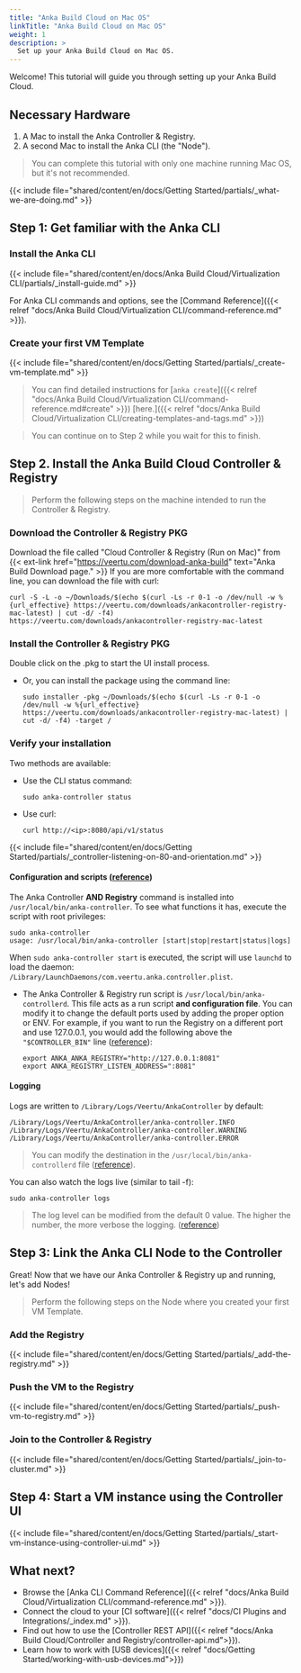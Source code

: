 ```yaml
---
title: "Anka Build Cloud on Mac OS"
linkTitle: "Anka Build Cloud on Mac OS"
weight: 1
description: >
  Set up your Anka Build Cloud on Mac OS.
---
```


Welcome! This tutorial will guide you through setting up your Anka Build Cloud.

## Necessary Hardware

1. A Mac to install the Anka Controller & Registry.
2. A second Mac to install the Anka CLI (the "Node").

> You can complete this tutorial with only one machine running Mac OS, but it's not recommended.

{{< include file="shared/content/en/docs/Getting Started/partials/_what-we-are-doing.md" >}}

## Step 1: Get familiar with the Anka CLI

### Install the Anka CLI

{{< include file="shared/content/en/docs/Anka Build Cloud/Virtualization CLI/partials/_install-guide.md" >}}

For Anka CLI commands and options, see the [Command Reference]({{< relref "docs/Anka Build Cloud/Virtualization CLI/command-reference.md" >}}).

### Create your first VM Template

{{< include file="shared/content/en/docs/Getting Started/partials/_create-vm-template.md" >}}

> You can find detailed instructions for [`anka create`]({{< relref "docs/Anka Build Cloud/Virtualization CLI/command-reference.md#create" >}}) [here.]({{< relref "docs/Anka Build Cloud/Virtualization CLI/creating-templates-and-tags.md" >}})

> You can continue on to Step 2 while you wait for this to finish.

## Step 2. Install the Anka Build Cloud Controller & Registry

> Perform the following steps on the machine intended to run the Controller & Registry.

### Download the Controller & Registry PKG

Download the file called "Cloud Controller & Registry (Run on Mac)" from {{< ext-link href="https://veertu.com/download-anka-build" text="Anka Build Download page." >}}
If you are more comfortable with the command line, you can download the file with curl:
```shell
curl -S -L -o ~/Downloads/$(echo $(curl -Ls -r 0-1 -o /dev/null -w %{url_effective} https://veertu.com/downloads/ankacontroller-registry-mac-latest) | cut -d/ -f4) https://veertu.com/downloads/ankacontroller-registry-mac-latest
```

### Install the Controller & Registry PKG

Double click on the .pkg to start the UI install process.
- Or, you can install the package using the command line:
    ```shell
    sudo installer -pkg ~/Downloads/$(echo $(curl -Ls -r 0-1 -o /dev/null -w %{url_effective} https://veertu.com/downloads/ankacontroller-registry-mac-latest) | cut -d/ -f4) -target /
    ```

### Verify your installation
Two methods are available:
- Use the CLI status command:
  ```shell
  sudo anka-controller status
  ```
- Use curl:
  ```shell
  curl http://<ip>:8080/api/v1/status
  ```

{{< include file="shared/content/en/docs/Getting Started/partials/_controller-listening-on-80-and-orientation.md" >}}

#### Configuration and scripts ([reference](https://ankadocs.veertu.com/docs/anka-build-cloud/configuration-reference))

The Anka Controller **AND Registry** command is installed into `/usr/local/bin/anka-controller`. To see what functions it has, execute the script with root privileges:
```shell 
sudo anka-controller
usage: /usr/local/bin/anka-controller [start|stop|restart|status|logs]
```
When `sudo anka-controller start` is executed, the script will use `launchd` to load the daemon: `/Library/LaunchDaemons/com.veertu.anka.controller.plist`.
 - The Anka Controller & Registry run script is `/usr/local/bin/anka-controllerd`. This file acts as a run script **and configuration file**. You can modify it to change the default ports used by adding the proper option or ENV. For example, if you want to run the Registry on a different port and use 127.0.0.1, you would add the following above the `"$CONTROLLER_BIN"` line ([reference](https://ankadocs.veertu.com/docs/anka-build-cloud/configuration-reference)): 
    ```shell
    export ANKA_ANKA_REGISTRY="http://127.0.0.1:8081"
    export ANKA_REGISTRY_LISTEN_ADDRESS=":8081" 
    ```

#### Logging

Logs are written to `/Library/Logs/Veertu/AnkaController` by default:
```shell
/Library/Logs/Veertu/AnkaController/anka-controller.INFO
/Library/Logs/Veertu/AnkaController/anka-controller.WARNING
/Library/Logs/Veertu/AnkaController/anka-controller.ERROR
```
 
> You can modify the destination in the `/usr/local/bin/anka-controllerd` file ([reference](https://ankadocs.veertu.com/docs/anka-build-cloud/configuration-reference/#logging)).

You can also watch the logs live (similar to tail -f):
```shell
sudo anka-controller logs
```
 
> The log level can be modified from the default 0 value. The higher the number, the more verbose the logging. ([reference](https://ankadocs.veertu.com/docs/anka-build-cloud/configuration-reference/#logging))

## Step 3: Link the Anka CLI Node to the Controller

Great! Now that we have our Anka Controller & Registry up and running, let's add Nodes!

> Perform the following steps on the Node where you created your first VM Template.

### Add the Registry

{{< include file="shared/content/en/docs/Getting Started/partials/_add-the-registry.md" >}}

### Push the VM to the Registry

{{< include file="shared/content/en/docs/Getting Started/partials/_push-vm-to-registry.md" >}}

### Join to the Controller & Registry

{{< include file="shared/content/en/docs/Getting Started/partials/_join-to-cluster.md" >}}

## Step 4: Start a VM instance using the Controller UI

{{< include file="shared/content/en/docs/Getting Started/partials/_start-vm-instance-using-controller-ui.md" >}}

## What next?

- Browse the [Anka CLI Command Reference]({{< relref "docs/Anka Build Cloud/Virtualization CLI/command-reference.md" >}}).  
- Connect the cloud to your [CI software]({{< relref "docs/CI Plugins and Integrations/_index.md" >}}).  
- Find out how to use the [Controller REST API]({{< relref "docs/Anka Build Cloud/Controller and Registry/controller-api.md">}}).  
- Learn how to work with [USB devices]({{< relref "docs/Getting Started/working-with-usb-devices.md">}})